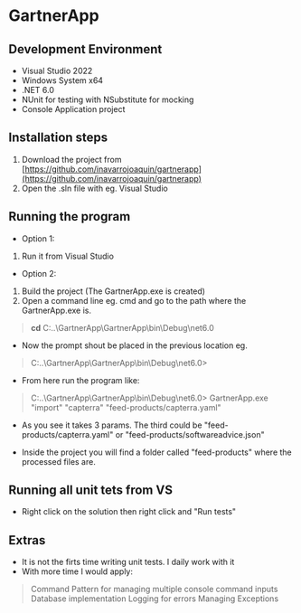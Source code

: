 # GartnerApp

## Development Environment
- Visual Studio 2022
- Windows System x64
- .NET 6.0
- NUnit for testing with NSubstitute for mocking
- Console Application project

## Installation steps
 1) Download the project from [https://github.com/inavarrojoaquin/gartnerapp](https://github.com/inavarrojoaquin/gartnerapp) 
 2) Open the .sln file with eg. Visual Studio

## Running the program
- Option 1:
 1) Run it from Visual Studio

- Option 2:
 1) Build the project (The GartnerApp.exe is created)
 2) Open a command line eg. cmd and go to the path where the GartnerApp.exe is.  
> **cd** C:\..\GartnerApp\GartnerApp\bin\Debug\net6.0

- Now the prompt shout be placed in the previous location eg.
> C:\..\GartnerApp\GartnerApp\bin\Debug\net6.0>

- From here run the program like:
> C:\..\GartnerApp\GartnerApp\bin\Debug\net6.0> GartnerApp.exe "import" "capterra" "feed-products/capterra.yaml"

- As you see it takes 3 params. The third could be "feed-products/capterra.yaml" or "feed-products/softwareadvice.json"

- Inside the project you will find a folder called "feed-products" where the processed files are.

## Running all unit tets from VS
- Right click on the solution then right click and "Run tests"

## Extras
- It is not the firts time writing unit tests. I daily work with it
- With more time I would apply:
> Command Pattern for managing multiple console command inputs
> Database implementation
> Logging for errors
> Managing Exceptions
